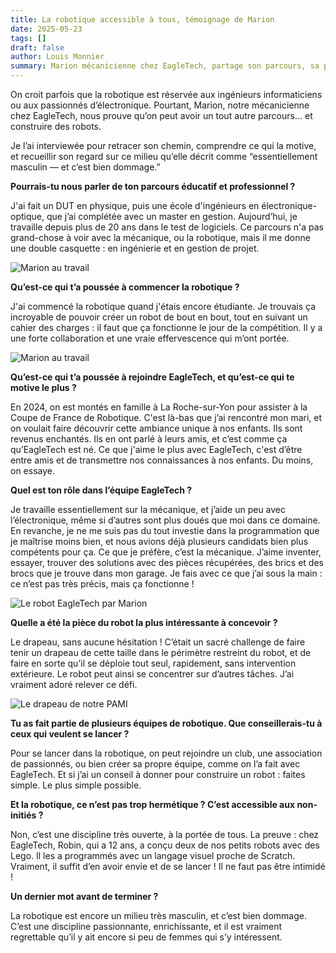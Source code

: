 ```yaml
---
title: La robotique accessible à tous, témoignage de Marion
date: 2025-05-23
tags: []
draft: false
author: Louis Monnier
summary: Marion mécanicienne chez EagleTech, partage son parcours, sa passion pour la mécanique, et son engagement dans une robotique accessible à tous. Elle revient sur son rôle dans l'équipe, les défis techniques rencontrés et sur l'importance d'encourager les femmes et les jeunes à se lancer.
---
```


On croit parfois que la robotique est réservée aux ingénieurs informaticiens ou aux passionnés d’électronique. Pourtant, Marion, notre mécanicienne chez EagleTech, nous prouve qu’on peut avoir un tout autre parcours… et construire des robots.

Je l’ai interviewée pour retracer son chemin, comprendre ce qui la motive, et recueillir son regard sur ce milieu qu’elle décrit comme “essentiellement masculin — et c’est bien dommage.”


**Pourrais-tu nous parler de ton parcours éducatif et professionnel ?**

J'ai fait un DUT en physique, puis une école d'ingénieurs en électronique-optique, que j’ai complétée avec un master en gestion. Aujourd’hui, je travaille depuis plus de 20 ans dans le test de logiciels. Ce parcours n'a pas grand-chose à voir avec la mécanique, ou la robotique, mais il me donne une double casquette : en ingénierie et en gestion de projet.

![Marion au travail](/blog-images/20250523-interview-marion/marion.png)

**Qu’est-ce qui t’a poussée à commencer la robotique ?**

J'ai commencé la robotique quand j'étais encore étudiante. Je trouvais ça incroyable de pouvoir créer un robot de bout en bout, tout en suivant un cahier des charges : il faut que ça fonctionne le jour de la compétition. Il y a une forte collaboration et une vraie effervescence qui m’ont portée.

![Marion au travail](/blog-images/20250523-interview-marion/marion-au-travail.png)

**Qu’est-ce qui t’a poussée à rejoindre EagleTech, et qu’est-ce qui te motive le plus ?**

En 2024, on est montés en famille à La Roche-sur-Yon pour assister à la Coupe de France de Robotique. C'est là-bas que j’ai rencontré mon mari, et on voulait faire découvrir cette ambiance unique à nos enfants. Ils sont revenus enchantés. Ils en ont parlé à leurs amis, et c’est comme ça qu’EagleTech est né.
Ce que j'aime le plus avec EagleTech, c'est d’être entre amis et de transmettre nos connaissances à nos enfants. Du moins, on essaye.

**Quel est ton rôle dans l’équipe EagleTech ?**

Je travaille essentiellement sur la mécanique, et j’aide un peu avec l’électronique, même si d’autres sont plus doués que moi dans ce domaine. En revanche, je ne me suis pas du tout investie dans la programmation que je maîtrise moins bien, et nous avions déjà plusieurs candidats bien plus compétents pour ça.
Ce que je préfère, c’est la mécanique. J’aime inventer, essayer, trouver des solutions avec des pièces récupérées, des brics et des brocs que je trouve dans mon garage. Je fais avec ce que j’ai sous la main : ce n’est pas très précis, mais ça fonctionne !

![Le robot EagleTech par Marion](/blog-images/20250523-interview-marion/robot-avec-son-drapeau.png)

**Quelle a été la pièce du robot la plus intéressante à concevoir ?**

Le drapeau, sans aucune hésitation ! C’était un sacré challenge de faire tenir un drapeau de cette taille dans le périmètre restreint du robot, et de faire en sorte qu’il se déploie tout seul, rapidement, sans intervention extérieure. Le robot peut ainsi se concentrer sur d’autres tâches. J’ai vraiment adoré relever ce défi.


![Le drapeau de notre PAMI](/blog-images/20250523-interview-marion/drapeau-pami.png) 

**Tu as fait partie de plusieurs équipes de robotique. Que conseillerais-tu à ceux qui veulent se lancer ?**

Pour se lancer dans la robotique, on peut rejoindre un club, une association de passionnés, ou bien créer sa propre équipe, comme on l’a fait avec EagleTech. Et si j’ai un conseil à donner pour construire un robot : faites simple. Le plus simple possible.

**Et la robotique, ce n’est pas trop hermétique ? C’est accessible aux non-initiés ?**

Non, c’est une discipline très ouverte, à la portée de tous. La preuve : chez EagleTech, Robin, qui a 12 ans, a conçu deux de nos petits robots avec des Lego. Il les a programmés avec un langage visuel proche de Scratch. Vraiment, il suffit d’en avoir envie et de se lancer ! Il ne faut pas être intimidé !

**Un dernier mot avant de terminer ?**

La robotique est encore un milieu très masculin, et c’est bien dommage. C’est une discipline passionnante, enrichissante, et il est vraiment regrettable qu’il y ait encore si peu de femmes qui s’y intéressent.
